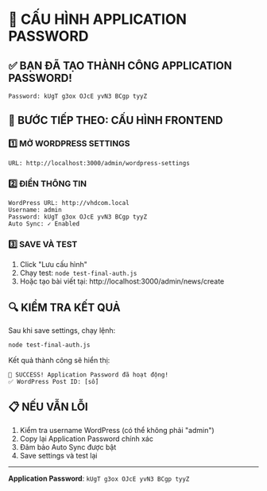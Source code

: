 # 🔐 CẤU HÌNH APPLICATION PASSWORD

## ✅ BẠN ĐÃ TẠO THÀNH CÔNG APPLICATION PASSWORD!
```
Password: kUgT g3ox OJcE yvN3 BCgp tyyZ
```

## 🎯 BƯỚC TIẾP THEO: CẤU HÌNH FRONTEND

### 1️⃣ MỞ WORDPRESS SETTINGS
```
URL: http://localhost:3000/admin/wordpress-settings
```

### 2️⃣ ĐIỀN THÔNG TIN
```
WordPress URL: http://vhdcom.local
Username: admin
Password: kUgT g3ox OJcE yvN3 BCgp tyyZ
Auto Sync: ✓ Enabled
```

### 3️⃣ SAVE VÀ TEST
1. Click "Lưu cấu hình"
2. Chạy test: `node test-final-auth.js`
3. Hoặc tạo bài viết tại: http://localhost:3000/admin/news/create

## 🔍 KIỂM TRA KẾT QUẢ
Sau khi save settings, chạy lệnh:
```bash
node test-final-auth.js
```

Kết quả thành công sẽ hiển thị:
```
🎉 SUCCESS! Application Password đã hoạt động!
✅ WordPress Post ID: [số]
```

## 📋 NẾU VẪN LỖI
1. Kiểm tra username WordPress (có thể không phải "admin")
2. Copy lại Application Password chính xác
3. Đảm bảo Auto Sync được bật
4. Save settings và test lại

---
**Application Password**: `kUgT g3ox OJcE yvN3 BCgp tyyZ` 